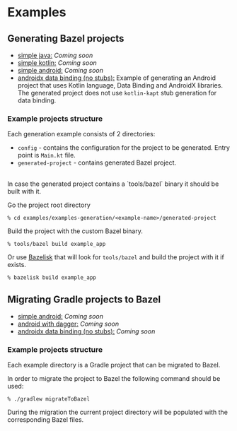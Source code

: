 # Examples

## Generating Bazel projects

- [simple java:]() _Coming soon_
- [simple kotlin:]() _Coming soon_
- [simple android:]() _Coming soon_
- [androidx data binding (no stubs):](examples-generation/androidx-data-binding-no-stubs) Example of generating an
  Android project that uses Kotlin language, Data Binding and AndroidX libraries. The generated project does not
  use `kotlin-kapt` stub generation for data binding.

### Example projects structure

Each generation example consists of 2 directories:

- `config` - contains the configuration for the project to be generated. Entry point is `Main.kt`
  file.
- `generated-project` - contains generated Bazel project.

<br>
In case the generated project contains a `tools/bazel` binary it should be built with it.

Go the project root directory
```shell
% cd examples/examples-generation/<example-name>/generated-project
```

Build the project with the custom Bazel binary.
```shell
% tools/bazel build example_app
```

Or use [Bazelisk](https://github.com/bazelbuild/bazelisk) that will look for `tools/bazel` and build the project with it if exists.
```shell
% bazelisk build example_app
```

## Migrating Gradle projects to Bazel

- [simple android:]() _Coming soon_
- [android with dagger:]() _Coming soon_
- [androidx data binding (no stubs):]() _Coming soon_

### Example projects structure

Each example directory is a Gradle project that can be migrated to Bazel.

In order to migrate the project to Bazel the following command should be used:

```shell
% ./gradlew migrateToBazel
```

During the migration the current project directory will be populated with the corresponding Bazel files.